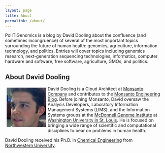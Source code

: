 ```yaml
---
layout: page
title: About
permalink: /about/
---
```


PolITiGenomics is a blog by David Dooling about the confluence (and sometimes
incongruence) of several of the most important topics surrounding the future of
human health: genomics, agriculture, information technology, and politics.
Entries will cover topics including genomics research, next-generation
sequencing technologies, informatics, computer hardware and software, free
software, agriculture, GMOs, and politics.

## About David Dooling

<img align="left" title="David Dooling" src="/assets/dd.jpg" alt="David
Dooling" width="128" height="128" style="margin: 5px" /> David Dooling is a Cloud Architect at
[Monsanto Company](http://www.monsanto.com) and contributes to the [Monsanto
Engineering Blog](http://engineering.monsanto.com).  Before joining Monsanto,
David oversaw the Analysis Developers, Laboratory Information Management
Systems (LIMS), and the Information Systems groups at the [McDonnell Genome
Institute](http://genome.wustl.edu/) at [Washington University in St.
Louis](http://www.wustl.edu/).  He is focused on bringing a wide range of
scientific and computational disciplines to bear on problems in human health.

David Dooling received his Ph.D. in [Chemical
Engineering](http://www.chem-biol-eng.northwestern.edu/) from [Northwestern
University](http://www.northwestern.edu/).

